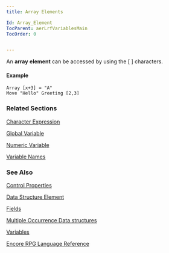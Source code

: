 ```yaml
---
title: Array Elements

Id: Array_Element
TocParent: aerLrfVariablesMain
TocOrder: 0


---
```


An **array** **element** can be accessed by using the [ ] characters. 

#### Example

```
Array [x+3] = "A"
Move "Hello" Greeting [2,3]
```

### Related Sections

[Character Expression](Character_Expression.html)

[Global Variable](Variable_Scoping.html)

[Numeric Variable](Numeric_Variable.html)

[Variable Names](Variable_Names.html)

### See Also
[Control Properties](Control_Properties.html)

[Data Structure Element](DS_Element.html)

[Fields](Field.html)

[Multiple Occurrence Data structures](Mult_Occur_DS.html)

[Variables](ecrLrfVariablesMain.html)

[Encore RPG Language Reference](ecrLrfLangRefMain.html) 

